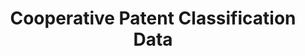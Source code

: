 ---
bigquery: https://console.cloud.google.com/bigquery?p=patents-public-data&d=cpc&page=dataset
citation: '“Cooperative Patent Classification” by the EPO and USPTO, for public use. '
contributors: EPO, USPTO
cost: None
description: Cooperative Patent Classification Data contains the scheme and definitions
  of the Cooperative Patent Classification system for classifying patent documents.
  The CPC is the result of a partnership between the EPO and the USPTO in their joint
  effort to develop a common, internationally compatible classification system for
  technical documents, in particular patent publications, which will be used by both
  offices in the patent granting process
documentation: https://www.cooperativepatentclassification.org/cpcSchemeAndDefinitions
last_edit: Mon, 04 Apr 2022 19:07:06 GMT
location: https://www.cooperativepatentclassification.org/index
maintained_by: USPTO, EPO
schema_fields: '[''parents'', ''titlePart'', ''children'', ''symbol'', ''definition'',
  ''sizeCache'', ''applicationReferences'', ''level'', ''limiting_references'', ''date_revised'',
  ''informativeReferences'', ''breakdown_code'', ''glossary'', ''breakdownCode'',
  ''not_allocatable'', ''limitingReferences'', ''residualReferences'', ''residual_references'',
  ''title_part'', ''ipc_concordant'', ''childGroups'', ''status'', ''notAllocatable'',
  ''additional_only'', ''child_groups'', ''title_full'', ''application_references'',
  ''synonyms'', ''dateRevised'', ''titleFull'', ''informative_references'', ''ipcConcordant'']'
shortname: cooperative_patent_classification
tags:
- patents
- science
title: Cooperative Patent Classification Data
uuid: 984374a7-16e9-4b35-9445-458daceb01bf
---